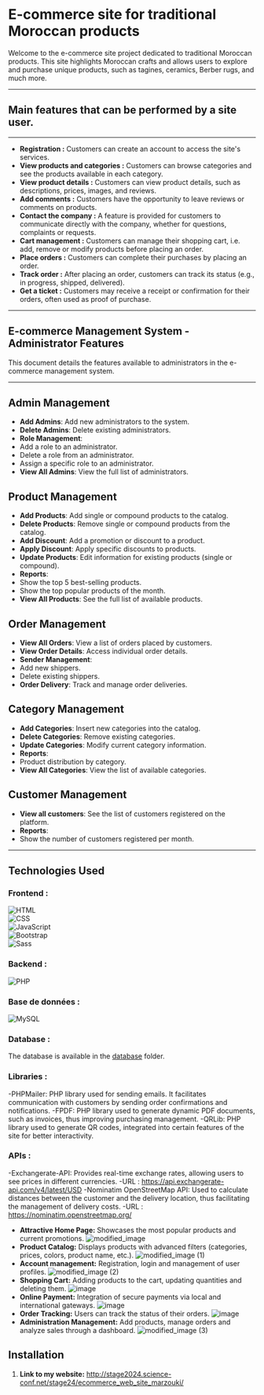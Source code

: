 # E-commerce site for traditional Moroccan products

Welcome to the e-commerce site project dedicated to traditional Moroccan products. This site highlights Moroccan crafts and allows users to explore and purchase unique products, such as tagines, ceramics, Berber rugs, and much more.

---

## Main features that can be performed by a site user.
---
- **Registration :** Customers can create an account to access the site's services.
- **View products and categories :** Customers can browse categories and see the products available in each category.
- **View product details :** Customers can view product details, such as descriptions, prices, images, and reviews.
- **Add comments :** Customers have the opportunity to leave reviews or comments on products.
- **Contact the company :** A feature is provided for customers to communicate directly with the company, whether for questions, complaints or requests.
- **Cart management :** Customers can manage their shopping cart, i.e. add, remove or modify products before placing an order.
- **Place orders :** Customers can complete their purchases by placing an order.
- **Track order :** After placing an order, customers can track its status (e.g., in progress, shipped, delivered).
- **Get a ticket :** Customers may receive a receipt or confirmation for their orders, often used as proof of purchase.
---
## E-commerce Management System - Administrator Features
This document details the features available to administrators in the e-commerce management system.

---

## Admin Management

- **Add Admins**: Add new administrators to the system.
- **Delete Admins**: Delete existing administrators.
- **Role Management**:
- Add a role to an administrator.
- Delete a role from an administrator.
- Assign a specific role to an administrator.
- **View All Admins**: View the full list of administrators.



## Product Management

- **Add Products**: Add single or compound products to the catalog.
- **Delete Products**: Remove single or compound products from the catalog.
- **Add Discount**: Add a promotion or discount to a product.
- **Apply Discount**: Apply specific discounts to products.
- **Update Products**: Edit information for existing products (single or compound).
- **Reports**:
- Show the top 5 best-selling products.
- Show the top popular products of the month.
- **View All Products**: See the full list of available products.


## Order Management

- **View All Orders**: View a list of orders placed by customers.
- **View Order Details**: Access individual order details.
- **Sender Management**:
- Add new shippers.
- Delete existing shippers.
- **Order Delivery**: Track and manage order deliveries.


## Category Management

- **Add Categories**: Insert new categories into the catalog.
- **Delete Categories**: Remove existing categories.
- **Update Categories**: Modify current category information.
- **Reports**:
- Product distribution by category.
- **View All Categories**: View the list of available categories.



## Customer Management

- **View all customers**: See the list of customers registered on the platform.
- **Reports**:
- Show the number of customers registered per month.

---

## Technologies Used

### Frontend : 
![HTML](https://img.shields.io/badge/-HTML-%23E34F26?style=flat-square&logo=html5&logoColor=ffffff)  
![CSS](https://img.shields.io/badge/-CSS-%231572B6?style=flat-square&logo=css3&logoColor=ffffff)  
![JavaScript](https://img.shields.io/badge/-JavaScript-%23F7DF1E?style=flat-square&logo=javascript&logoColor=000000)  
![Bootstrap](https://img.shields.io/badge/-Bootstrap-%23563D7C?style=flat-square&logo=bootstrap&logoColor=ffffff)  
![Sass](https://img.shields.io/badge/-Sass-%23CC6699?style=flat-square&logo=sass&logoColor=ffffff)
### Backend :
![PHP](https://img.shields.io/badge/-PHP-%23777BB4?style=flat-square&logo=php&logoColor=ffffff)
### Base de données :
![MySQL](https://img.shields.io/badge/-MySQL-%234479A1?style=flat-square&logo=mysql&logoColor=ffffff)

### Database :

The database is available in the [database](./NaturelleShop/Data_Base/) folder.

### Libraries :

-PHPMailer: PHP library used for sending emails. It facilitates communication with customers by sending order confirmations and notifications.
-FPDF: PHP library used to generate dynamic PDF documents, such as invoices, thus improving purchasing management.
-QRLib: PHP library used to generate QR codes, integrated into certain features of the site for better interactivity.

### APIs :
-Exchangerate-API: Provides real-time exchange rates, allowing users to see prices in different currencies.
-URL : https://api.exchangerate-api.com/v4/latest/USD
-Nominatim OpenStreetMap API: Used to calculate distances between the customer and the delivery location, thus facilitating the management of delivery costs.
-URL : https://nominatim.openstreetmap.org/


- **Attractive Home Page:** Showcases the most popular products and current promotions.
  ![modified_image](https://github.com/user-attachments/assets/8678c258-2410-424e-b24e-33c94145d6fa)
- **Product Catalog:** Displays products with advanced filters (categories, prices, colors, product name, etc.).
  ![modified_image (1)](https://github.com/user-attachments/assets/ca6ec81b-3ef3-4063-9ebe-23dbc97d0136)
- **Account management:** Registration, login and management of user profiles.
  ![modified_image (2)](https://github.com/user-attachments/assets/cd7b6fb5-3b50-4088-8b17-24399bffcefd)
- **Shopping Cart:** Adding products to the cart, updating quantities and deleting them.
  ![image](https://github.com/user-attachments/assets/8e58885a-f87c-4afb-86ab-51a74fc8566d)
- **Online Payment:** Integration of secure payments via local and international gateways.
  ![image](https://github.com/user-attachments/assets/3e349393-2ddb-40df-9d65-91a6a4bfa55e)
- **Order Tracking:** Users can track the status of their orders.
  ![image](https://github.com/user-attachments/assets/d3ecfb7f-b1d1-4c78-a8ae-552c336155fb)
- **Administration Management:** Add products, manage orders and analyze sales through a dashboard.
![modified_image (3)](https://github.com/user-attachments/assets/d4314437-9306-4881-b0b3-372b503cf12e)
## Installation

1. **Link to my website:**
   http://stage2024.science-conf.net/stage24/ecommerce_web_site_marzouki/


